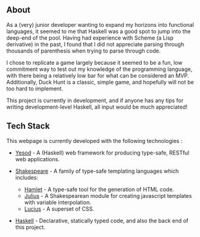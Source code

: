 ## About

As a (very) junior developer wanting to expand my horizons into functional languages, it seemed to me that Haskell was a good spot to jump into the deep-end of the pool. Having had experience with Scheme (a Lisp derivative) in the past, I found that I did not appreciate parsing through thousands of parenthesis when trying to parse through code.

I chose to replicate a game largely because it seemed to be a fun, low commitment way to test out my knowledge of the programming language, with there being a relatively low bar for what can be considered an MVP. Additionally, Duck Hunt is a classic, simple game, and hopefully will not be too hard to implement.

This project is currently in development, and if anyone has any tips for writing development-level Haskell, all input would be much appreciated!
	
## Tech Stack

This webpage is currently developed with the following technologies :

* [Yesod](https://www.yesodweb.com/) - A (Haskell) web framework for producing type-safe, RESTful web applications.
* [Shakespeare](https://hackage.haskell.org/package/shakespeare) - A family of type-safe templating languages which includes:
	* [Hamlet](http://hackage.haskell.org/package/hamlet) - A type-safe tool for the generation of HTML code.
	* [Julius](https://hackage.haskell.org/package/shakespeare-js-1.1.0/docs/Text-Julius.html) - A Shakespearean module for creating javascript templates with variable interpolation.
	* [Lucius](https://hackage.haskell.org/package/shakespeare-2.0.15/docs/Text-Lucius.html) - A superset of CSS.
	
* [Haskell](https://www.haskell.org/) - Declarative, statically typed code, and also the back end of this project.
